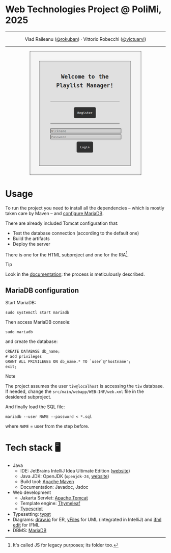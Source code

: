 # Web Technologies Project @ PoliMi, 2025

---

<p align="center">
Vlad Raileanu
(<a href="https://github.com/rokuban">@rokuban</a>)
·
Vittorio Robecchi
(<a href="https://github.com/VictuarVi">@victuarvi</a>)
</p>

---

<p align="center">
<img src="preview/login_page.png" width=350>
</p>

</center>

# Usage

To run the project you need to install all the dependencies – which is mostly taken care by Maven – and [configure MariaDB](#mariadb-configuration).

There are already included Tomcat configuration that:

- Test the database connection (according to the default one)
- Build the artifacts
- Deploy the server

There is one for the HTML subproject and one for the RIA[^1].

[^1]: It's called JS for legacy purposes; its folder too.

> [!TIP]
> Look in the [documentation](https://github.com/VictuarVi/tiw-project-2025/blob/be228ebfa36df0d59e146cda67c3a5855a05b385/docs/WT-Project-Documentation.pdf): the process is meticulously described.

## MariaDB configuration

Start MariaDB:

```shell
sudo systemctl start mariadb
```

Then access MariaDB console:

```shell
sudo mariadb
```

and create the database:

```mariadb
CREATE DATABASE db_name;
# add privileges
GRANT ALL PRIVILEGES ON db_name.* TO `user`@'hostname';
exit;
```

> [!NOTE]
> The project assumes the user `tiw@localhost` is accessing the `tiw` database. If needed, change the `src/main/webapp/WEB-INF/web.xml` file in the desidered subproject.

And finally load the SQL file:

```shell
mariadb --user NAME --password < *.sql
```

where `NAME` = user from the step before.

# Tech stack 🖥️

- Java
  - IDE: JetBrains IntelliJ Idea Ultimate Edition ([website](https://www.jetbrains.com/idea/))
  - Java JDK: OpenJDK (`openjdk-24`, [website](https://openjdk.java.net/))
  - Build tool: [Apache Maven](https://maven.apache.org/)
  - Documentation: Javadoc, Jsdoc
- Web development
  - Jakarta Servlet: [Apache Tomcat](https://tomcat.apache.org/)
  - Template engine: [Thymeleaf](https://www.thymeleaf.org/)
  - [Typescript](https://www.typescriptlang.org/)
- Typesetting: [typst](https://typst.app/)
- Diagrams: [draw.io](https://app.diagrams.net/) for ER, [yFiles](https://www.yworks.com/products/yfiles) for UML (integrated in IntelliJ) and [ifml edit](https://editor.ifmledit.org/) for IFML
- DBMS: [MariaDB](https://mariadb.org/)
